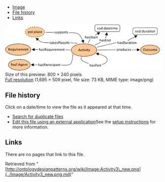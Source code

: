 * [Image](../Image/Activity3_new.png.md#file)
* [File history](../Image/Activity3_new.png.md#filehistory)
* [Links](../Image/Activity3_new.png.md#filelinks)

[![Image:Activity3 new.png](../images/thumb/3/39/Activity3_new.png/800px-Activity3_new.png)](../images/3/39/Activity3_new.png)  
Size of this preview: 800 × 240 pixels  
[Full resolution](../images/3/39/Activity3_new.png)‎ (1,695 × 509 pixel, file size: 73 KB, MIME type: image/png)

## File history

Click on a date/time to view the file as it appeared at that time.



  
* [Search for duplicate files](http://ontologydesignpatterns.org/wiki/Special:FileDuplicateSearch/Activity3_new.png "Special:FileDuplicateSearch/Activity3 new.png")
* [Edit this file using an external application](http://ontologydesignpatterns.org/wiki/index.php?title=Image:Activity3_new.png&action=edit&externaledit=true&mode=file "Image:Activity3 new.png")See the [setup instructions](http://www.mediawiki.org/wiki/Manual:External_editors "http://www.mediawiki.org/wiki/Manual:External_editors") for more information.

## Links



There are no pages that link to this file.




Retrieved from "[http://ontologydesignpatterns.org/wiki/Image:Activity3\_new.png](../Image/Activity3_new.png.md)"